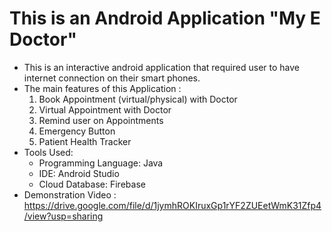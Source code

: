 # This is an Android Application "My E Doctor"

- This is an interactive android application that required user to have internet connection on their smart phones. 
- The main features of this Application :
  1. Book Appointment (virtual/physical) with Doctor
  2. Virtual Appointment with Doctor
  3. Remind user on Appointments
  4. Emergency Button
  5. Patient Health Tracker
- Tools Used:
  - Programming Language: Java
  - IDE: Android Studio
  - Cloud Database: Firebase
- Demonstration Video : https://drive.google.com/file/d/1jymhROKIruxGp1rYF2ZUEetWmK31Zfp4/view?usp=sharing 
